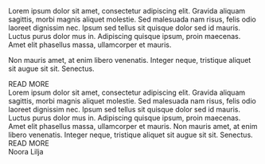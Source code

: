 <!DOCTYPE html><html><head><link href="https://fonts.googleapis.com/css?family=Roboto&display=swap" rel="stylesheet" /><link href="https://fonts.googleapis.com/css?family=Poppins&display=swap" rel="stylesheet" /><link href="https://fonts.googleapis.com/css?family=Rozha+One&display=swap" rel="stylesheet" /><link href="./main.css" rel="stylesheet" /><title>Document</title></head><body><div class="v2_2"><div class="v7_13"><div class="v7_14"><div class="v7_15"><div class="v7_16"><div class="v7_17"></div></div><div class="v7_23"><span class="v7_24">Lorem ipsum dolor sit amet, consectetur adipiscing elit. Gravida aliquam sagittis, morbi magnis aliquet molestie. Sed malesuada nam risus, felis odio laoreet dignissim nec. Ipsum sed tellus sit quisque dolor sed id mauris. Luctus purus dolor mus in. Adipiscing quisque ipsum, proin maecenas. Amet elit phasellus massa, ullamcorper et mauris.
Non mauris amet, at enim libero venenatis. Integer neque, tristique aliquet sit augue sit sit. Senectus.</span><div class="v7_25"><div class="name"></div><span class="v7_27">READ MORE</span></div></div></div><div class="v7_212"></div><span class="v15_63">Lorem ipsum dolor sit amet, consectetur adipiscing elit. Gravida aliquam sagittis, morbi magnis aliquet molestie. Sed malesuada nam risus, felis odio laoreet dignissim nec. Ipsum sed tellus sit quisque dolor sed id mauris. Luctus purus dolor mus in. Adipiscing quisque ipsum, proin maecenas. Amet elit phasellus massa, ullamcorper et mauris.
Non mauris amet, at enim libero venenatis. Integer neque, tristique aliquet sit augue sit sit. Senectus.</span></div><div class="v7_21"></div></div><div class="v15_64"><div class="name"></div><span class="v15_66">READ MORE</span></div><div class="v7_85"><div class="v7_29"></div><div class="v7_53"><div class="v7_54"><div class="v7_55"><div class="name"></div></div><div class="v7_57"><div class="name"></div></div><div class="v7_59"><div class="name"></div></div></div></div></div><div class="v3_2"><div class="v2_3"></div><span class="v2_4">Noora Lilja</span><div class="name"></div><div class="name"></div></div><div class="name"></div></div></body></html>
